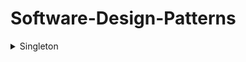 # Software-Design-Patterns

<details>
  <summary>Singleton</summary>
  
  - Definition
    - A software design pattern that restricts the instantiation of a class to a singular instance.
  - Uses Cases
    -  Logging is a common real-world use case for singletons, because all objects that wish to log messages require a uniform point of access and conceptually write to a single source.
- Pros
  - The pattern is useful when exactly one object is needed to coordinate actions across a system.
  - Allows classes to ensure only one instance, have easy access to the instance, and control instantiation like hiding a constructor.
- Cons
- How to Implement
    - Implementations of the singleton pattern ensure that only one instance of the singleton class ever exists and typically provide global access to that instance.
    - Declaring all constructors of the class to be private, which prevents it from being instantiated by other objects
    - Providing a static method that returns a reference to the instance 
- Work Cited
  1. https://en.wikipedia.org/wiki/Singleton_pattern  
</details>
